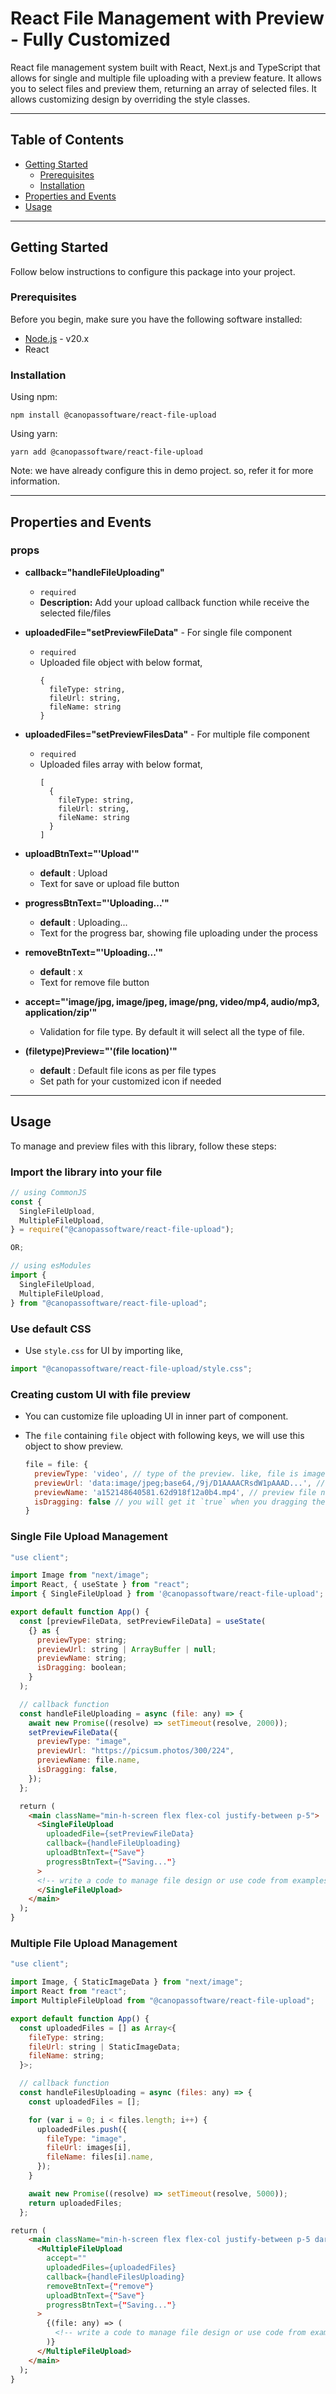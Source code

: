 # React File Management with Preview - Fully Customized

React file management system built with React, Next.js and TypeScript that allows for single and multiple file uploading with a preview feature. It allows you to select files and preview them, returning an array of selected files. It allows customizing design by overriding the style classes.

---

## Table of Contents

- [Getting Started](#getting-started)
  - [Prerequisites](#prerequisites)
  - [Installation](#installation)
- [Properties and Events](#properties-and-events)
- [Usage](#usage)

---

## Getting Started

Follow below instructions to configure this package into your project.

### Prerequisites

Before you begin, make sure you have the following software installed:

- [Node.js](https://nodejs.org/) - v20.x
- React

### Installation

Using npm:

```
npm install @canopassoftware/react-file-upload
```

Using yarn:

```
yarn add @canopassoftware/react-file-upload
```

Note: we have already configure this in demo project. so, refer it for more information.

---

## Properties and Events

### props

- **callback="handleFileUploading"**

  - `required`
  - **Description:** Add your upload callback function while receive the selected file/files

- **uploadedFile="setPreviewFileData"** - For single file component

  - `required`
  - Uploaded file object with below format,
    ```
    {
      fileType: string,
      fileUrl: string,
      fileName: string
    }
    ```

- **uploadedFiles="setPreviewFilesData"** - For multiple file component

  - `required`
  - Uploaded files array with below format,
    ```
    [
      {
        fileType: string,
        fileUrl: string,
        fileName: string
      }
    ]
    ```

- **uploadBtnText="'Upload'"**

  - **default** : Upload
  - Text for save or upload file button

- **progressBtnText="'Uploading...'"**

  - **default** : Uploading...
  - Text for the progress bar, showing file uploading under the process

- **removeBtnText="'Uploading...'"**

  - **default** : x
  - Text for remove file button

- **accept="'image/jpg, image/jpeg, image/png, video/mp4, audio/mp3, application/zip'"**

  - Validation for file type. By default it will select all the type of file.

- **(filetype)Preview="'(file location)'"**
  - **default** : Default file icons as per file types
  - Set path for your customized icon if needed

---

## Usage

To manage and preview files with this library, follow these steps:

### Import the library into your file

```js
// using CommonJS
const {
  SingleFileUpload,
  MultipleFileUpload,
} = require("@canopassoftware/react-file-upload");

OR;

// using esModules
import {
  SingleFileUpload,
  MultipleFileUpload,
} from "@canopassoftware/react-file-upload";
```

### Use default CSS

- Use `style.css` for UI by importing like,

```js
import "@canopassoftware/react-file-upload/style.css";
```

### Creating custom UI with file preview

- You can customize file uploading UI in inner part of component.
- The `file` containing `file` object with following keys, we will use this object to show preview.

  ```js
  file = file: {
    previewType: 'video', // type of the preview. like, file is image or video
    previewUrl: 'data:image/jpeg;base64,/9j/D1AAAACRsdW1pAAAD...', // URL of the file preview
    previewName: 'a152148640581.62d918f12a0b4.mp4', // preview file name
    isDragging: false // you will get it `true` when you dragging the file on design
  }
  ```

### Single File Upload Management

```js
"use client";

import Image from "next/image";
import React, { useState } from "react";
import { SingleFileUpload } from '@canopassoftware/react-file-upload';

export default function App() {
  const [previewFileData, setPreviewFileData] = useState(
    {} as {
      previewType: string;
      previewUrl: string | ArrayBuffer | null;
      previewName: string;
      isDragging: boolean;
    }
  );

  // callback function
  const handleFileUploading = async (file: any) => {
    await new Promise((resolve) => setTimeout(resolve, 2000));
    setPreviewFileData({
      previewType: "image",
      previewUrl: "https://picsum.photos/300/224",
      previewName: file.name,
      isDragging: false,
    });
  };
```

```html
  return (
    <main className="min-h-screen flex flex-col justify-between p-5">
      <SingleFileUpload
        uploadedFile={setPreviewFileData}
        callback={handleFileUploading}
        uploadBtnText={"Save"}
        progressBtnText={"Saving..."}
      >
      <!-- write a code to manage file design or use code from examples -->
      </SingleFileUpload>
    </main>
  );
}
```

### Multiple File Upload Management

```js
"use client";

import Image, { StaticImageData } from "next/image";
import React from "react";
import MultipleFileUpload from "@canopassoftware/react-file-upload";

export default function App() {
  const uploadedFiles = [] as Array<{
    fileType: string;
    fileUrl: string | StaticImageData;
    fileName: string;
  }>;

  // callback function
  const handleFilesUploading = async (files: any) => {
    const uploadedFiles = [];

    for (var i = 0; i < files.length; i++) {
      uploadedFiles.push({
        fileType: "image",
        fileUrl: images[i],
        fileName: files[i].name,
      });
    }

    await new Promise((resolve) => setTimeout(resolve, 5000));
    return uploadedFiles;
  };
```

```html
return (
    <main className="min-h-screen flex flex-col justify-between p-5 dark:bg-black">
      <MultipleFileUpload
        accept=""
        uploadedFiles={uploadedFiles}
        callback={handleFilesUploading}
        removeBtnText={"remove"}
        uploadBtnText={"Save"}
        progressBtnText={"Saving..."}
      >
        {(file: any) => (
          <!-- write a code to manage file design or use code from examples -->
        )}
      </MultipleFileUpload>
    </main>
  );
}
```
